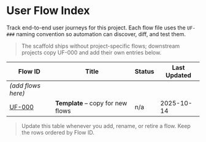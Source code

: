 # User Flow Index

Track end-to-end user journeys for this project. Each flow file uses the `UF-###` naming convention so automation can discover, diff, and test them.

> The scaffold ships without project-specific flows; downstream projects copy UF-000 and add their own entries below.

| Flow ID | Title | Status | Last Updated |
| --- | --- | --- | --- |
| *(add flows here)* |  |  |  |
| [UF-000](UF-000-template.md) | **Template** – copy for new flows | n/a | 2025-10-14 |

> Update this table whenever you add, rename, or retire a flow. Keep the rows ordered by Flow ID.

